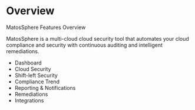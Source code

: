 # Overview

MatosSphere Features Overview

MatosSphere is a multi-cloud cloud security tool that automates your cloud compliance and security with continuous auditing and intelligent remediations. 

* Dashboard
* Cloud Security
* Shift-left Security
* Compliance Trend
* Reporting & Notifications
* Remediations
* Integrations